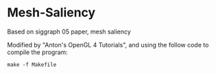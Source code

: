 # Mesh-Saliency
Based on siggraph 05 paper, mesh saliency

Modified by "Anton's OpenGL 4 Tutorials", and using the follow code to compile the program:
```
make -f Makefile
```
